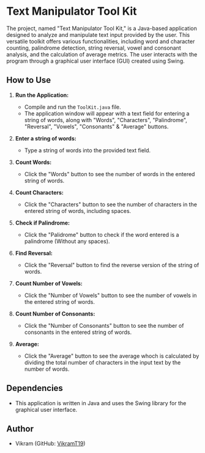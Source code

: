 # Text Manipulator Tool Kit

The project, named "Text Manipulator Tool Kit," is a Java-based application designed to analyze and manipulate text input provided by the user. This versatile toolkit offers various functionalities, including word and character counting, palindrome detection, string reversal, vowel and consonant analysis, and the calculation of average metrics. The user interacts with the program through a graphical user interface (GUI) created using Swing.
## How to Use

1. **Run the Application:**
   - Compile and run the `ToolKit.java` file.
   - The application window will appear with a text field for entering a string of words, along with "Words", "Characters", "Palindrome", "Reversal", "Vowels", "Consonants" & "Average" buttons.

2. **Enter a string of words:**
   - Type a string of words into the provided text field.

3. **Count Words:**
   - Click the "Words" button to see the number of words in the entered string of words.

4. **Count Characters:**
   - Click the "Characters" button to see the number of characters in the entered string of words, including spaces.

5. **Check if Palindrome:**
   - Click the "Palidrome" button to check if the word entered is a palindrome (Without any spaces).
   
6. **Find Reversal:**
   - Click the "Reversal" button to find the reverse version of the string of words.
     
7. **Count Number of Vowels:**
   - Click the "Number of Vowels" button to see the number of vowels in the entered string of words.

8. **Count Number of Consonants:**
   - Click the "Number of Consonants" button to see the number of consonants in the entered string of words.

9. **Average:**
   - Click the "Average" button to see the average whoch is calculated by dividing the total number of characters in the input text by the number of words.

## Dependencies

- This application is written in Java and uses the Swing library for the graphical user interface.

## Author

- Vikram (GitHub: [VikramT19](https://github.com/VikramT19))

